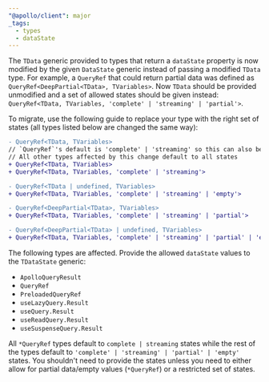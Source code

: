 ```yaml
---
"@apollo/client": major
_tags:
  - types
  - dataState
---
```


The `TData` generic provided to types that return a `dataState` property is now modified by the given `DataState` generic instead of passing a modified `TData` type. For example, a `QueryRef` that could return partial data was defined as `QueryRef<DeepPartial<TData>, TVariables>`. Now `TData` should be provided unmodified and a set of allowed states should be given instead: `QueryRef<TData, TVariables, 'complete' | 'streaming' | 'partial'>`.

To migrate, use the following guide to replace your type with the right set of states (all types listed below are changed the same way):

```diff
- QueryRef<TData, TVariables>
// `QueryRef`'s default is 'complete' | 'streaming' so this can also be left alone if you prefer
// All other types affected by this change default to all states
+ QueryRef<TData, TVariables>
+ QueryRef<TData, TVariables, 'complete' | 'streaming'>

- QueryRef<TData | undefined, TVariables>
+ QueryRef<TData, TVariables, 'complete' | 'streaming' | 'empty'>

- QueryRef<DeepPartial<TData>, TVariables>
+ QueryRef<TData, TVariables, 'complete' | 'streaming' | 'partial'>

- QueryRef<DeepPartial<TData> | undefined, TVariables>
+ QueryRef<TData, TVariables, 'complete' | 'streaming' | 'partial' | 'empty'>
```

The following types are affected. Provide the allowed `dataState` values to the `TDataState` generic:
- `ApolloQueryResult`
- `QueryRef`
- `PreloadedQueryRef`
- `useLazyQuery.Result`
- `useQuery.Result`
- `useReadQuery.Result`
- `useSuspenseQuery.Result`

All `*QueryRef` types default to `complete | streaming` states while the rest of the types default to `'complete' | 'streaming' | 'partial' | 'empty'` states. You shouldn't need to provide the states unless you need to either allow for partial data/empty values (`*QueryRef`) or a restricted set of states.
